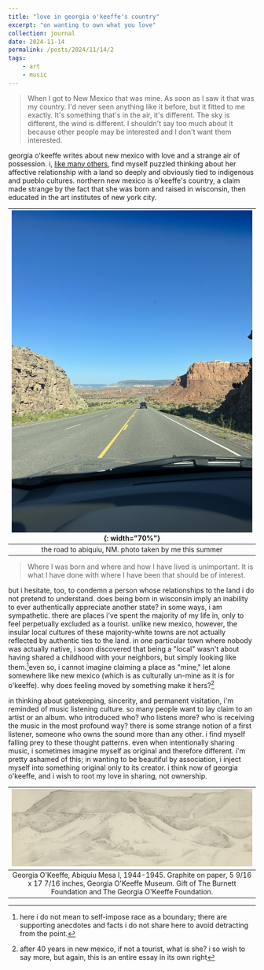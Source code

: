 ```yaml
---
title: "love in georgia o'keeffe's country"
excerpt: "on wanting to own what you love"
collection: journal
date: 2024-11-14
permalink: /posts/2024/11/14/2
tags:
    - art
    - music
---
```


> When I got to New Mexico that was mine. As soon as I saw it that was my country. I'd never seen anything like it before, but it fitted to me exactly. It's something that's in the air, it's different. The sky is different, the wind is different. I shouldn't say too much about it because other people may be interested and I don't want them interested.

georgia o'keeffe writes about new mexico with love and a strange air of possession. i, [like many others](https://www.metmuseum.org/perspectives/revisiting-okeeffe-country-faraway-nearby), find myself puzzled thinking about her affective relationship with a land so deeply and obviously tied to indigenous and pueblo cultures. northern new mexico is o'keeffe's country, a claim made strange by the fact that she was born and raised in wisconsin, then educated in the art institutes of new york city. 

|!["abiquiu"](/images/journal_images/2024-11-14_1.jpg "abiquiu"){: width="70%"}|
|:--:|
|the road to abiquiu, NM. photo taken by me this summer|

> Where I was born and where and how I have lived is unimportant. It is what I have done with where I have been that should be of interest.

but i hesitate, too, to condemn a person whose relationships to the land i do not pretend to understand. does being born in wisconsin imply an inability to ever authentically appreciate another state? in some ways, i am sympathetic. there are places i've spent the majority of my life in, only to feel perpetually excluded as a tourist. unlike new mexico, however, the insular local cultures of these majority-white towns are not actually reflected by authentic ties to the land. in one particular town where nobody was actually native, i soon discovered that being a "local" wasn't about having shared a childhood with your neighbors, but simply looking like them.[^1]even so, i cannot imagine claiming a place as "mine," let alone somewhere like new mexico (which is as culturally un-mine as it is for o'keeffe). why does feeling moved by something make it hers?[^2]

in thinking about gatekeeping, sincerity, and permanent visitation, i'm reminded of music listening culture. so many people want to lay claim to an artist or an album. who introduced who? who listens more? who is receiving the music in the most profound way? there is some strange notion of a first listener, someone who owns the sound more than any other. i find myself falling prey to these thought patterns. even when intentionally sharing music, i sometimes imagine myself as original and therefore different. i'm pretty ashamed of this; in wanting to be beautiful by association, i inject myself into something original only to its creator. i think now of georgia o'keeffe, and i wish to root my love in sharing, not ownership.

|!["Abiquiu Mesa I"](/images/journal_images/2024-11-14_2.png "Abiquiu Mesa I")|
|:--:|
| Georgia O'Keeffe, Abiquiu Mesa I, 1944-1945. Graphite on paper, 5 9/16 x 17 7/16 inches, Georgia O'Keeffe Museum. Gift of The Burnett Foundation and The Georgia O'Keeffe Foundation.|


[^1]: here i do not mean to self-impose race as a boundary; there are supporting anecdotes and facts i do not share here to avoid detracting from the point. 

[^2]: after 40 years in new mexico, if not a tourist, what is she? i so wish to say more, but again, this is an entire essay in its own right

